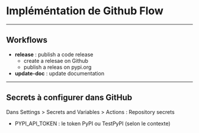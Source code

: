 # Impléméntation de Github Flow


---
## Workflows

- **release** : publish a code release
  - create a relesae on Github
  - publish a releas on pypi.org
- **update-doc** : update documentation


---
## Secrets à configurer dans GitHub

Dans Settings > Secrets and Variables > Actions : Repository secrets

- PYPI_API_TOKEN : le token PyPI ou TestPyPI (selon le contexte)